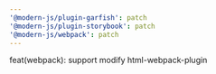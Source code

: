```yaml
---
'@modern-js/plugin-garfish': patch
'@modern-js/plugin-storybook': patch
'@modern-js/webpack': patch
---
```


feat(webpack): support modify html-webpack-plugin
